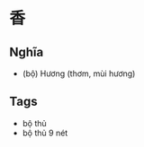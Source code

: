 # 香

## Nghĩa
* (bộ) Hương (thơm, mùi hương)

## Tags
* bộ thủ
* bộ thủ 9 nét

<script>window.HANZI_FIELD='香';</script>
